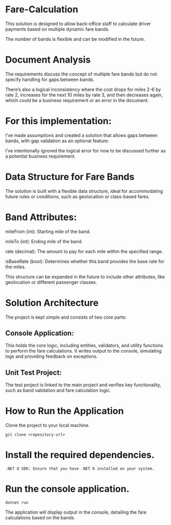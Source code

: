 # Fare-Calculation
This solution is designed to allow back-office staff to calculate driver payments based on multiple dynamic fare bands. 

The number of bands is flexible and can be modified in the future.

# Document Analysis
The requirements discuss the concept of multiple fare bands but do not specify handling for gaps between bands. 

There’s also a logical inconsistency where the cost drops for miles 2-6 by rate 2, increases for the next 10 miles by rate 3, and then decreases again, which could be a business requirement or an error in the document.

# For this implementation:

I’ve made assumptions and created a solution that allows gaps between bands, with gap validation as an optional feature.

I’ve intentionally ignored the logical error for now to be discussed further as a potential business requirement.


# Data Structure for Fare Bands
The solution is built with a flexible data structure, ideal for accommodating future rules or conditions, such as geolocation or class-based fares.

# Band Attributes:
mileFrom (int): Starting mile of the band.

mileTo (int): Ending mile of the band.

rate (decimal): The amount to pay for each mile within the specified range.

isBaseRate (bool): Determines whether this band provides the base rate for the miles.

This structure can be expanded in the future to include other attributes, like geolocation or different passenger classes.

# Solution Architecture
The project is kept simple and consists of two core parts:

## Console Application:

This holds the core logic, including entities, validators, and utility functions to perform the fare calculations.
It writes output to the console, simulating logs and providing feedback on exceptions.

## Unit Test Project:

The test project is linked to the main project and verifies key functionality, such as band validation and fare calculation logic.

# How to Run the Application
Clone the project to your local machine.

```
git clone <repository-url>
```

# Install the required dependencies.

```.NET 8 SDK: Ensure that you have .NET 8 installed on your system.```

# Run the console application.


```
dotnet run
```

The application will display output in the console, detailing the fare calculations based on the bands.
